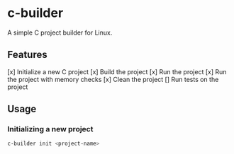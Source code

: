 # c-builder
A simple C project builder for Linux.

## Features
[x] Initialize a new C project
[x] Build the project
[x] Run the project
[x] Run the project with memory checks
[x] Clean the project
[] Run tests on the project

## Usage
### Initializing a new project
```bash
c-builder init <project-name>
```

